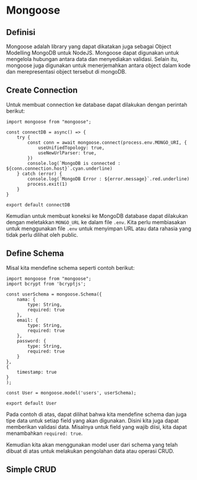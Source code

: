 # Mongoose

## Definisi
Mongoose adalah library yang dapat dikatakan juga sebagai Object Modelling MongoDB untuk NodeJS. Mongoose dapat digunakan untuk mengelola hubungan antara data dan menyediakan validasi. Selain itu, mongoose juga digunakan untuk menerjemahkan antara object dalam kode dan merepresentasi object tersebut di mongoDB.

## Create Connection
Untuk membuat connection ke database dapat dilakukan dengan perintah berikut:

```
import mongoose from "mongoose";

const connectDB = async() => {
    try {
        const conn = await mongoose.connect(process.env.MONGO_URI, {
            useUnifiedTopology: true,
            useNewUrlParser: true,
        })
        console.log(`MongoDB is connected : ${conn.connection.host}`.cyan.underline)
    } catch (error) {
        console.log(`MongoDB Error : ${error.message}`.red.underline)
        process.exit(1)
    }
}

export default connectDB
```

Kemudian untuk membuat koneksi ke MongoDB database dapat dilakukan dengan meletakkan `MONGO_URL` ke dalam file `.env`. Kita perlu membiasakan untuk menggunakan file `.env` untuk menyimpan URL atau data rahasia yang tidak perlu dilihat oleh public.

## Define Schema
Misal kita mendefine schema seperti contoh berikut:

```
import mongoose from "mongoose";
import bcrypt from 'bcryptjs';

const userSchema = mongoose.Schema({
    nama: {
        type: String,
        required: true
    },
    email: {
        type: String, 
        required: true
    },
    password: {
        type: String,
        required: true
    }
},
{
    timestamp: true
}
);

const User = mongoose.model('users', userSchema);

export default User
```

Pada contoh di atas, dapat dilihat bahwa kita mendefine schema dan juga tipe data untuk setiap field yang akan digunakan. Disini kita juga dapat memberikan validasi data. Misalnya untuk field yang wajib diisi, kita dapat menambahkan `required: true`.

Kemudian kita akan menggunakan model user dari schema yang telah dibuat di atas untuk melakukan pengolahan data atau operasi CRUD.

## Simple CRUD

